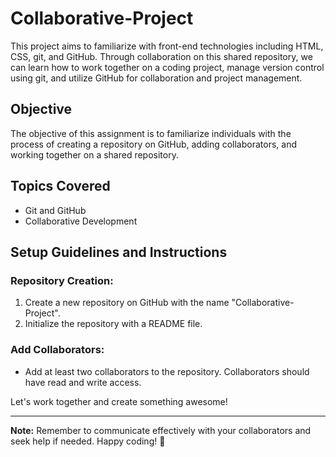 # Collaborative-Project
This project aims to familiarize with front-end technologies including HTML, CSS, git, and GitHub. Through collaboration on this shared repository, we can learn how to work together on a coding project, manage version control using git, and utilize GitHub for collaboration and project management.

## Objective

The objective of this assignment is to familiarize individuals with the process of creating a repository on GitHub, adding collaborators, and working together on a shared repository.

## Topics Covered

- Git and GitHub
- Collaborative Development

## Setup Guidelines and Instructions

### Repository Creation:

1. Create a new repository on GitHub with the name "Collaborative-Project".
2. Initialize the repository with a README file.

### Add Collaborators:

- Add at least two collaborators to the repository. Collaborators should have read and write access.

Let's work together and create something awesome!

---

**Note:** Remember to communicate effectively with your collaborators and seek help if needed. Happy coding! 🚀

